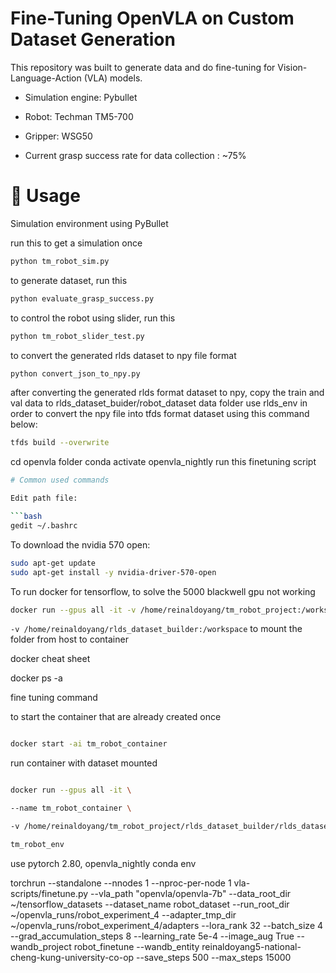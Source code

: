 # Fine-Tuning OpenVLA on Custom Dataset Generation

This repository was built to generate data and do fine-tuning for Vision-Language-Action (VLA) models.

- Simulation engine: Pybullet

- Robot: Techman TM5-700

- Gripper: WSG50

- Current grasp success rate for data collection : ~75% <br>


# 🚀 Usage
Simulation environment using PyBullet

run this to get a simulation once
```bash
python tm_robot_sim.py
```

to generate dataset, run this
```bash
python evaluate_grasp_success.py
```

to control the robot using slider, run this
```bash
python tm_robot_slider_test.py
```

to convert the generated rlds dataset to npy file format
```bash
python convert_json_to_npy.py
```

after converting the generated rlds format dataset to npy, copy the train and val data to rlds_dataset_buider/robot_dataset data folder
use rlds_env in order to convert the npy file into tfds format dataset using this command below:
```bash
tfds build --overwrite
```
cd openvla folder
conda activate openvla_nightly
run this finetuning script
```bash
# Common used commands

Edit path file:

```bash
gedit ~/.bashrc
```

To download the nvidia 570 open:

```bash
sudo apt-get update
sudo apt-get install -y nvidia-driver-570-open
```

To run docker for tensorflow, to solve the 5000 blackwell gpu not working

```bash
docker run --gpus all -it -v /home/reinaldoyang/tm_robot_project:/workspace nvcr.io/nvidia/tensorflow:25.02-tf2-py3

```

`-v /home/reinaldoyang/rlds_dataset_builder:/workspace` to mount the folder from host to container

docker cheat sheet

docker ps -a

fine tuning command 

to start the container that are already created once

```bash

docker start -ai tm_robot_container

```

run container with dataset mounted

```bash

docker run --gpus all -it \

--name tm_robot_container \

-v /home/reinaldoyang/tm_robot_project/rlds_dataset_builder/rlds_dataset_npy:/workspace/rlds_dataset_npy \

tm_robot_env

```


use pytorch 2.80, openvla_nightly conda env

torchrun --standalone --nnodes 1 --nproc-per-node 1 vla-scripts/finetune.py --vla_path "openvla/openvla-7b" --data_root_dir ~/tensorflow_datasets --dataset_name robot_dataset --run_root_dir ~/openvla_runs/robot_experiment_4 --adapter_tmp_dir ~/openvla_runs/robot_experiment_4/adapters --lora_rank 32 --batch_size 4 --grad_accumulation_steps 8 --learning_rate 5e-4 --image_aug True --wandb_project robot_finetune --wandb_entity reinaldoyang5-national-cheng-kung-university-co-op --save_steps 500 --max_steps 15000

```